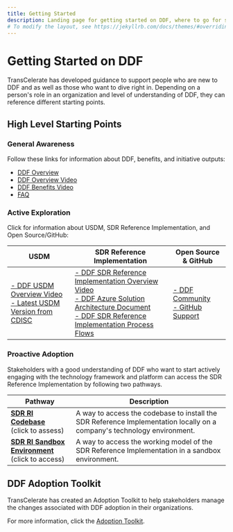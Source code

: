 ```yaml
---
title: Getting Started
description: Landing page for getting started on DDF, where to go for specific information, and how to access content
# To modify the layout, see https://jekyllrb.com/docs/themes/#overriding-theme-defaults
---
```

# Getting Started on DDF
TransCelerate has developed guidance to support people who are new to DDF and as well as those who want to dive right in. Depending on a person's role in an organization and level of understanding of DDF, they can reference different starting points.

## High Level Starting Points
### General Awareness

Follow these links for information about DDF, benefits, and initiative outputs: 

- [DDF Overview](overview.md)
- [DDF Overview Video](https://www.youtube.com/watch?v=082onW7jhe4&t=2s)
- [DDF Benefits Video](https://www.youtube.com/watch?v=082onW7jhe4&t=2s)
- [FAQ](faq.md)

### Active Exploration

Click for information about USDM, SDR Reference Implementation, and Open Source/GitHub:

| USDM                                                                                                                                                                                               | SDR Reference Implementation                                                                                                                                                                                                                                                                                                                                                                                                                                                                         | Open Source & GitHub                                                                                                                 |
|----------------------------------------------------------------------------------------------------------------------------------------------------------------------------------------------------|------------------------------------------------------------------------------------------------------------------------------------------------------------------------------------------------------------------------------------------------------------------------------------------------------------------------------------------------------------------------------------------------------------------------------------------------------------------------------------------------------|--------------------------------------------------------------------------------------------------------------------------------------|
| <a target="_blank" href="https://www.youtube.com/watch?v=082onW7jhe4&t=2s">- DDF USDM Overview Video</a> <br> <a target="_blank" href="https://cdisc.org/ddf">- Latest USDM Version from CDISC</a> | <a target="_blank" href="https://www.youtube.com/watch?v=082onW7jhe4&t=2s">- DDF SDR Reference Implementation Overview Video</a> <br> <a target="_blank" href="https://github.com/transcelerate/ddf-sdr-platform/blob/main/documents/ddf-sdr-azure-solution-architecture.pdf">- DDF Azure Solution Architecture Document</a> <br> <a target="_blank" href="https://github.com/transcelerate/ddf-sdr-platform/blob/main/documents/MVP%20Process%20Flows%20(final).pdf">- DDF SDR Reference Implementation Process Flows</a> | <a target="_blank" href="community.html">- DDF Community</a> <br> <a target="_blank" href="github-support.html">- GitHub Support</a> |

### Proactive Adoption
Stakeholders with a good understanding of DDF who want to start actively engaging with the technology framework and platform can access the SDR Reference Implementation by following two pathways.

| Pathway                                                                           | Description                                                                                                             |
|-----------------------------------------------------------------------------------|-------------------------------------------------------------------------------------------------------------------------|
| **[SDR RI Codebase](sdr-ri-codebase-access.md)** <br>(click to assess)            | A way to access the codebase to install the SDR Reference Implementation locally on a company's technology environment. |
| **[SDR RI Sandbox Environment](sdr_ri_sandbox_access.md)**  <br>(click to access) | A way to access the working model of the SDR Reference Implementation in a sandbox environment.                         |

## DDF Adoption Toolkit
TransCelerate has created an Adoption Toolkit to help stakeholders manage the changes associated with DDF adoption in their organizations.  

For more information, click the [Adoption Toolkit](adoption-toolkit.md).
